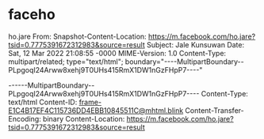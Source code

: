 # faceho
ho.jare
From: <Saved by Blink>
Snapshot-Content-Location: https://m.facebook.com/ho.jare?tsid=0.7775391672312983&source=result
Subject: Jale Kunsuwan
Date: Sat, 12 Mar 2022 21:08:55 -0000
MIME-Version: 1.0
Content-Type: multipart/related;
	type="text/html";
	boundary="----MultipartBoundary--PLpgoqI24Arww8xehj9T0UHs415RmX1DW1nGzFHpP7----"


------MultipartBoundary--PLpgoqI24Arww8xehj9T0UHs415RmX1DW1nGzFHpP7----
Content-Type: text/html
Content-ID: <frame-E1C4B17EF4C115736DD4EBB10845511C@mhtml.blink>
Content-Transfer-Encoding: binary
Content-Location: https://m.facebook.com/ho.jare?tsid=0.7775391672312983&source=result

<!DOCTYPE html><html data-autoid="autoid_6"><head><meta http-equiv="Content-Type" content="text/html; charset=UTF-8"><link rel="stylesheet" type="text/css" href="cid:css-ea9c8fdd-e85e-49d2-8c54-f673c44b0755@mhtml.blink" /><link rel="preconnect" crossorigin="anonymous" href="https://static.xx.fbcdn.net/"><meta name="viewport" content="user-scalable=no,initial-scale=1,maximum-scale=1"><link rel="mask-icon" sizes="any" href="https://m.facebook.com/ho.jare?tsid=0.7775391672312983&amp;source=result" color="#3b5998"><link href="https://static.xx.fbcdn.net/rsrc.php/v3/yj/r/gB76kJXPYJV.png" rel="shortcut icon" sizes="196x196"><meta name="referrer" content="origin-when-crossorigin" id="meta_referrer"><link type="text/css" rel="stylesheet" href="https://static.xx.fbcdn.net/rsrc.php/v3/yF/l/0,cross/4S7Ry0iP1Jy.css?_nc_x=0sOuESrEIae" data-bootloader-hash="rrUWgCR" crossorigin="anonymous">
<link type="text/css" rel="stylesheet" href="https://static.xx.fbcdn.net/rsrc.php/v3/y5/l/0,cross/8AoYaBwSvDu.css?_nc_x=0sOuESrEIae" data-bootloader-hash="g7PW3Wx" crossorigin="anonymous">
<link type="text/css" rel="stylesheet" href="https://static.xx.fbcdn.net/rsrc.php/v3/yq/l/0,cross/DvuXbVmfznN.css?_nc_x=0sOuESrEIae" data-bootloader-hash="l0hWnqp" crossorigin="anonymous">
<link type="text/css" rel="stylesheet" href="https://static.xx.fbcdn.net/rsrc.php/v3/yA/l/0,cross/JfYKRm0Geba.css?_nc_x=0sOuESrEIae" data-bootloader-hash="tDDXq/O" crossorigin="anonymous">
<link type="text/css" rel="stylesheet" href="https://static.xx.fbcdn.net/rsrc.php/v3/yT/l/0,cross/_FNSAFivtQt.css?_nc_x=0sOuESrEIae" data-bootloader-hash="TMwMlYL" crossorigin="anonymous">
<link type="text/css" rel="stylesheet" href="https://static.xx.fbcdn.net/rsrc.php/v3/yJ/l/0,cross/JLiEep1WGbj.css?_nc_x=0sOuESrEIae" data-bootloader-hash="1UbWvII" crossorigin="anonymous">
<link type="text/css" rel="stylesheet" href="https://static.xx.fbcdn.net/rsrc.php/v3/y3/l/0,cross/Gn8lhnlC89a.css?_nc_x=0sOuESrEIae" data-bootloader-hash="BeqBp+V" crossorigin="anonymous">
<link type="text/css" rel="stylesheet" href="https://static.xx.fbcdn.net/rsrc.php/v3/ym/l/0,cross/iAftgtWhA7p.css?_nc_x=0sOuESrEIae" data-bootloader-hash="PnKvp/r" crossorigin="anonymous">

<link rel="preload" href="https://static.xx.fbcdn.net/rsrc.php/v3iYoB4/yu/l/th_TH/cAjDlu0puVF.js?_nc_x=0sOuESrEIae" as="script" crossorigin="anonymous" nonce="">
<link rel="preload" href="https://static.xx.fbcdn.net/rsrc.php/v3/yp/r/uqFCPZu4BB9.js?_nc_x=0sOuESrEIae" as="script" crossorigin="anonymous" nonce="">
<link rel="preload" href="https://static.xx.fbcdn.net/rsrc.php/v3/yY/r/2MlXxUbXcsG.js?_nc_x=0sOuESrEIae" as="script" crossorigin="anonymous" nonce="">
<link rel="preload" href="https://static.xx.fbcdn.net/rsrc.php/v3iNig4/yg/l/th_TH/g2jtnOgcf-j.js?_nc_x=0sOuESrEIae" as="script" crossorigin="anonymous" nonce="">
<link rel="preload" href="https://static.xx.fbcdn.net/rsrc.php/v3iuFR4/y6/l/th_TH/piHWJiuKM8j.js?_nc_x=0sOuESrEIae" as="script" crossorigin="anonymous" nonce="">
<link rel="preload" href="https://static.xx.fbcdn.net/rsrc.php/v3iLAZ4/yA/l/th_TH/b_uf5swkAng.js?_nc_x=0sOuESrEIae" as="script" crossorigin="anonymous" nonce="">
<link rel="preload" href="https://static.xx.fbcdn.net/rsrc.php/v3/yX/r/75YghN3k5gY.js?_nc_x=0sOuESrEIae" as="script" crossorigin="anonymous" nonce="">
<link rel="preload" href="https://static.xx.fbcdn.net/rsrc.php/v3/yD/r/yXt1Xv4KMxp.js?_nc_x=0sOuESrEIae" as="script" crossorigin="anonymous" nonce="">
<link rel="preload" href="https://static.xx.fbcdn.net/rsrc.php/v3/y8/r/u0lcIsOooul.js?_nc_x=0sOuESrEIae" as="script" crossorigin="anonymous" nonce="">
<link rel="preload" href="https://static.xx.fbcdn.net/rsrc.php/v3/yl/r/ilMFccLWbov.js?_nc_x=0sOuESrEIae" as="script" crossorigin="anonymous" nonce="">
<link rel="preload" href="https://static.xx.fbcdn.net/rsrc.php/v3/yB/r/2jr_tFUjDMy.js?_nc_x=0sOuESrEIae" as="script" crossorigin="anonymous" nonce="">
<link rel="preload" href="https://static.xx.fbcdn.net/rsrc.php/v3/yy/r/vi8PUOQisiK.js?_nc_x=0sOuESrEIae" as="script" crossorigin="anonymous" nonce="">
<link rel="preload" href="https://static.xx.fbcdn.net/rsrc.php/v3/yt/r/djGxU-SUoi_.js?_nc_x=0sOuESrEIae" as="script" crossorigin="anonymous" nonce="">

<title>Jale Kunsuwan</title><meta name="theme-color" content="#3b5998"><link type="text/css" rel="stylesheet" href="data:text/css; charset=utf-8,._9nip{font-weight:800}._9niq{font-style:italic}a._9nis,a._9nis:visited,.touch a._9nis,.touch a._9nis:visited{color:%23216fdb}._9nit a._9nis,._9nit a._9nis:visited,.touch ._9nit a._9nis,.touch ._9nit a._9nis:visited{color:%231877f2}%23bootloader_iTfqybn{height:42px;}.bootloader_iTfqybn{display:block!important;}" data-bootloader-hash="iTfqybn"><meta http-equiv="origin-trial" data-feature="getInstalledRelatedApps" data-expires="2017-12-04" content="AvpndGzuAwLY463N1HvHrsK3WE5yU5g6Fehz7Vl7bomqhPI/nYGOjVg3TI0jq5tQ5dP3kDSd1HXVtKMQyZPRxAAAAABleyJvcmlnaW4iOiJodHRwczovL2ZhY2Vib29rLmNvbTo0NDMiLCJmZWF0dXJlIjoiSW5zdGFsbGVkQXBwIiwiZXhwaXJ5IjoxNTEyNDI3NDA0LCJpc1N1YmRvbWFpbiI6dHJ1ZX0="><link rel="manifest" id="MANIFEST_LINK" href="https://m.facebook.com/data/manifest/" crossorigin="use-credentials"><link rel="stylesheet" type="text/css" href="data:text/css; charset=utf-8,._a-5{background-color:%23dadde1;position:relative;z-index:6}._a-5._13gt{display:none}._7mt-{background-image:url(https://static.xx.fbcdn.net/rsrc.php/v3/yF/r/QINUn6h8mlr.png);background-repeat:no-repeat;background-size:31px 103px;background-position:0 -86px;height:16px;margin:0 10px;min-width:16px}@supports (padding-left: env(safe-area-inset-left)) and (padding-right: env(safe-area-inset-right)){._a-5{padding-left:env(safe-area-inset-left);padding-right:env(safe-area-inset-right)}._5-lw{padding-bottom:max(0px, env(safe-area-inset-bottom))}}._13e_{align-items:center;background:%23fff;display:flex;margin-top:1px;padding:8px;position:relative;z-index:1}._a6-2,._a74d{padding-bottom:12px;padding-left:8px;padding-right:8px}._a6-2{padding-top:12px}._a6oi{align-items:center;background:%23fff;border:none;display:flex;position:relative;z-index:1}._13fn{align-items:center;background:%23e9ebee;border:none;display:flex;flex:1 1 auto;position:relative}._5-lx{-webkit-appearance:none;background:%23e9ebee;border:none;border-radius:4px;color:%234b4f56;display:block;height:32px;outline:none;padding:0 28px 0 6px;width:100%}._5-lx::-webkit-input-placeholder{color:%2390949c;font-size:14px}._5-lx:disabled{opacity:1}._13fo{display:none}._13fn,._5-lx{border-radius:16px}._5-lx::-webkit-search-decoration,._5-lx::-webkit-search-cancel-button,._5-lx::-webkit-search-results-button,._5-lx::-webkit-search-results-decoration{display:none}._5-lx::-ms-clear{display:none}a._5-ly{background-image:url(https://static.xx.fbcdn.net/rsrc.php/v3/yF/r/QINUn6h8mlr.png);background-repeat:no-repeat;background-size:31px 103px;background-position:0 0;color:%23828282;display:block;font-size:20px;font-weight:bold;height:30px;line-height:29px;margin-top:-15px;overflow:hidden;position:absolute;right:0;text-align:center;text-indent:-9999px;top:50%;-webkit-user-select:none;width:30px}._13e_ a._3k_n{color:%23444950;margin:0 0 0 12px}._5-lw{background:%23fff;border-top:1px solid %23dadde1;position:relative}._7n0e ._5-ly,._7n0e ._3k_n,._7n0e ._5-lw{display:none}._13gv ._5-lw:after{background-image:url(https://static.xx.fbcdn.net/rsrc.php/v3/y_/r/8kpivPSkK8v.gif);background-repeat:no-repeat;background-size:24px 24px;background-position:0 0;bottom:-30px;content:'';height:24px;left:50%;margin-left:-12px;position:absolute;width:24px}%23bootloader_UsARAxC{height:42px;}.bootloader_UsARAxC{display:block!important;}"><link rel="stylesheet" type="text/css" href="data:text/css; charset=utf-8,._1e8h{align-items:center;border-top:1px solid %23dadde1;display:flex;padding:0 6px;position:relative}:not(._1e8h)+._1e8h,._1e8h:first-child{border:0}._1e86,._1e8e{display:block}._1e86{border-radius:50%;height:24px;margin:0 6px;width:24px}._1e8e{height:16px;margin:0 10px;width:16px}._7mty{background-image:url(https://static.xx.fbcdn.net/rsrc.php/v3/yF/r/QINUn6h8mlr.png);background-repeat:no-repeat;background-size:31px 103px;background-position:0 -52px}._1e89{align-items:center;display:flex;flex:1 1 0%;margin:0 6px;min-height:42px;min-width:0}._7j7o{font-size:15px;overflow:hidden;text-overflow:ellipsis;white-space:nowrap}._1e8a{align-items:center;display:flex;font-size:15px}._1e8b{line-height:1.5em;overflow:hidden;text-overflow:ellipsis;white-space:nowrap}._1e87,._1e88{display:block;height:13px;margin-left:4px;min-width:13px;width:13px}._1e87{background-image:url(https://static.xx.fbcdn.net/rsrc.php/v3/y9/r/HaZ9UyTflQR.png);background-repeat:no-repeat;background-size:104px 194px;background-position:-69px -165px}._1e88{background-image:url(https://static.xx.fbcdn.net/rsrc.php/v3/yF/r/QINUn6h8mlr.png);background-repeat:no-repeat;background-size:31px 103px;background-position:-17px -52px}._1e8d{color:%2390949c;font-size:12px;overflow:hidden;text-overflow:ellipsis;white-space:nowrap}%23bootloader_y_pOWbr{height:42px;}.bootloader_y_pOWbr{display:block!important;}"><link rel="stylesheet" type="text/css" href="data:text/css; charset=utf-8,a._4x4z{align-items:center;border-top:1px solid %23dadde1;color:%23616770;display:flex;flex-direction:row;justify-content:center;min-height:40px}._4x4-{background:0 0 url(https://static.xx.fbcdn.net/rsrc.php/v3/yL/r/QxNeRspCqzU.png) no-repeat;height:20px;margin:-2px 0 0 4px;width:20px}%23bootloader_iwQB70k{height:42px;}.bootloader_iwQB70k{display:block!important;}"><link rel="stylesheet" type="text/css" href="data:text/css; charset=utf-8,._io2{align-items:center;border-top:1px solid %23dadde1;display:flex;font-size:15px;min-width:0;padding:0 6px;position:relative}:not(._io2)+._io2,._io2:first-child{border:0}._io2._iop{color:%234267b2;padding-left:10px}._7msm{height:16px;margin:0 10px;width:16px}._7msn{background-image:url(https://static.xx.fbcdn.net/rsrc.php/v3/yF/r/QINUn6h8mlr.png);background-repeat:no-repeat;background-size:31px 103px;background-position:0 -69px}._7mso{background-image:url(https://static.xx.fbcdn.net/rsrc.php/v3/yF/r/QINUn6h8mlr.png);background-repeat:no-repeat;background-size:31px 103px;background-position:0 -52px}._7msl{overflow:hidden;text-overflow:ellipsis;white-space:nowrap}._7msg{align-items:center;display:flex;flex:1 1 0%;margin:0 6px;min-height:42px;min-width:0}%23bootloader_kDS3A28{height:42px;}.bootloader_kDS3A28{display:block!important;}"><link rel="stylesheet" type="text/css" href="data:text/css; charset=utf-8,._z-w{background:%23f6f7f9;border-bottom:1px solid %23dadde1;display:flex;padding:12px 12px 8px 8px}._z-z,._z-v{font-size:11px;letter-spacing:1px;line-height:1}._z-z,.touchable._z-v{color:%234b4f56}._z-z{flex:1 1 auto}._z--{background:%23bec3c9;height:2px}%23bootloader_edDopNG{height:42px;}.bootloader_edDopNG{display:block!important;}"><link rel="stylesheet" type="text/css" href="data:text/css; charset=utf-8,.sp_OhteYGo-sCl_2x{background-image:url(https://static.xx.fbcdn.net/rsrc.php/v3/y7/r/fD7tMvJVjj-.png);background-size:17px 102px;background-repeat:no-repeat;display:inline-block;height:16px;width:16px}.sp_OhteYGo-sCl_2x.sx_2bb659{background-position:0 0}.sp_OhteYGo-sCl_2x.sx_c674b0{background-position:0 -17px}.sp_OhteYGo-sCl_2x.sx_190111{background-position:0 -34px}.sp_OhteYGo-sCl_2x.sx_ea1422{background-position:0 -51px}.sp_OhteYGo-sCl_2x.sx_b0d1be{background-position:0 -68px}.sp_OhteYGo-sCl_2x.sx_6333bf{background-position:0 -85px}%23bootloader_3CUGz81{height:42px;}.bootloader_3CUGz81{display:block!important;}"><link rel="stylesheet" type="text/css" href="data:text/css; charset=utf-8,.sp_v5b1z9dcAlG_2x{background-image:url(https://static.xx.fbcdn.net/rsrc.php/v3/yZ/r/V-XAHiDRKwW.png);background-size:708px 2284px;background-repeat:no-repeat;display:inline-block;height:16px;width:16px}.sp_v5b1z9dcAlG_2x.sx_9a9128{width:12px;height:12px;background-position:-694px -1074px}.sp_v5b1z9dcAlG_2x.sx_d32e6a{width:24px;height:24px;background-position:-29px -1661px}.sp_v5b1z9dcAlG_2x.sx_5d9f15{width:8px;height:8px;background-position:-699px -97px}.sp_v5b1z9dcAlG_2x.sx_42ecd5{width:8px;height:8px;background-position:-699px -1486px}.sp_v5b1z9dcAlG_2x.sx_054b64{width:8px;height:8px;background-position:-699px -1508px}.sp_v5b1z9dcAlG_2x.sx_ec9953{width:8px;height:8px;background-position:-699px -1524px}.sp_v5b1z9dcAlG_2x.sx_e111df{width:8px;height:8px;background-position:-699px -1540px}.sp_v5b1z9dcAlG_2x.sx_7aa014{width:6px;height:10px;background-position:-201px -476px}.sp_v5b1z9dcAlG_2x.sx_01c891{background-position:-54px -1661px}.sp_v5b1z9dcAlG_2x.sx_3b811f{width:48px;height:48px;background-position:-295px -1245px}.sp_v5b1z9dcAlG_2x.sx_457c41{width:48px;height:48px;background-position:-344px -1245px}.sp_v5b1z9dcAlG_2x.sx_a899fe{width:104px;height:48px;background-position:0 -463px}.sp_v5b1z9dcAlG_2x.sx_d0d006{width:104px;height:48px;background-position:0 -512px}.sp_v5b1z9dcAlG_2x.sx_53c59a{width:104px;height:48px;background-position:0 -561px}.sp_v5b1z9dcAlG_2x.sx_0ad935{width:104px;height:48px;background-position:0 -610px}.sp_v5b1z9dcAlG_2x.sx_9180aa{width:104px;height:48px;background-position:0 -659px}.sp_v5b1z9dcAlG_2x.sx_7364e9{width:104px;height:48px;background-position:-272px -1041px}.sp_v5b1z9dcAlG_2x.sx_a25ab9{background-position:-318px -834px}.selected .sp_v5b1z9dcAlG_2x.sx_a25ab9{background-position:-302px -834px}.sp_v5b1z9dcAlG_2x.sx_c66b67{background-position:-351px -834px}.selected .sp_v5b1z9dcAlG_2x.sx_c66b67{background-position:-335px -834px}.sp_v5b1z9dcAlG_2x.sx_c88b82{background-position:-384px -834px}.selected .sp_v5b1z9dcAlG_2x.sx_c88b82{background-position:-368px -834px}.sp_v5b1z9dcAlG_2x.sx_150823{background-position:-16px -879px}.selected .sp_v5b1z9dcAlG_2x.sx_150823{background-position:0 -879px}.sp_v5b1z9dcAlG_2x.sx_e1fe86{background-position:-49px -879px}.selected .sp_v5b1z9dcAlG_2x.sx_e1fe86{background-position:-33px -879px}.sp_v5b1z9dcAlG_2x.sx_60e3a9{background-position:-82px -879px}.selected .sp_v5b1z9dcAlG_2x.sx_60e3a9{background-position:-66px -879px}.sp_v5b1z9dcAlG_2x.sx_417277{background-position:-115px -879px}.selected .sp_v5b1z9dcAlG_2x.sx_417277{background-position:-99px -879px}.sp_v5b1z9dcAlG_2x.sx_ded70c{background-position:-148px -879px}.selected .sp_v5b1z9dcAlG_2x.sx_ded70c{background-position:-132px -879px}.sp_v5b1z9dcAlG_2x.sx_0d399d{background-position:-181px -879px}.selected .sp_v5b1z9dcAlG_2x.sx_0d399d{background-position:-165px -879px}.sp_v5b1z9dcAlG_2x.sx_490176{background-position:-214px -879px}.selected .sp_v5b1z9dcAlG_2x.sx_490176{background-position:-198px -879px}.sp_v5b1z9dcAlG_2x.sx_1af8c3{background-position:-247px -879px}.selected .sp_v5b1z9dcAlG_2x.sx_1af8c3{background-position:-231px -879px}.sp_v5b1z9dcAlG_2x.sx_679153{background-position:-280px -879px}.selected .sp_v5b1z9dcAlG_2x.sx_679153{background-position:-264px -879px}.sp_v5b1z9dcAlG_2x.sx_e8619f{background-position:-313px -879px}.selected .sp_v5b1z9dcAlG_2x.sx_e8619f{background-position:-297px -879px}.sp_v5b1z9dcAlG_2x.sx_485868{background-position:-346px -879px}.selected .sp_v5b1z9dcAlG_2x.sx_485868{background-position:-330px -879px}.sp_v5b1z9dcAlG_2x.sx_1cd157{background-position:-379px -879px}.selected .sp_v5b1z9dcAlG_2x.sx_1cd157{background-position:-363px -879px}.sp_v5b1z9dcAlG_2x.sx_8d25b9{background-position:-290px -976px}.selected .sp_v5b1z9dcAlG_2x.sx_8d25b9{background-position:-274px -976px}.sp_v5b1z9dcAlG_2x.sx_126eec{background-position:-323px -976px}.selected .sp_v5b1z9dcAlG_2x.sx_126eec{background-position:-307px -976px}.sp_v5b1z9dcAlG_2x.sx_1b3192{background-position:-356px -976px}.selected .sp_v5b1z9dcAlG_2x.sx_1b3192{background-position:-340px -976px}.sp_v5b1z9dcAlG_2x.sx_b90dda{background-position:-389px -976px}.selected .sp_v5b1z9dcAlG_2x.sx_b90dda{background-position:-373px -976px}.sp_v5b1z9dcAlG_2x.sx_2cb0ac{background-position:-422px -976px}.selected .sp_v5b1z9dcAlG_2x.sx_2cb0ac{background-position:-406px -976px}.sp_v5b1z9dcAlG_2x.sx_6862ce{background-position:-455px -976px}.selected .sp_v5b1z9dcAlG_2x.sx_6862ce{background-position:-439px -976px}.sp_v5b1z9dcAlG_2x.sx_0273e3{background-position:-488px -976px}.selected .sp_v5b1z9dcAlG_2x.sx_0273e3{background-position:-472px -976px}.sp_v5b1z9dcAlG_2x.sx_4deae2{background-position:-521px -972px}.selected .sp_v5b1z9dcAlG_2x.sx_4deae2{background-position:-505px -972px}.sp_v5b1z9dcAlG_2x.sx_c04a5e{background-position:-554px -972px}.selected .sp_v5b1z9dcAlG_2x.sx_c04a5e{background-position:-538px -972px}.sp_v5b1z9dcAlG_2x.sx_84c994{background-position:-587px -972px}.selected .sp_v5b1z9dcAlG_2x.sx_84c994{background-position:-571px -972px}.sp_v5b1z9dcAlG_2x.sx_615b48{background-position:-620px -972px}.selected .sp_v5b1z9dcAlG_2x.sx_615b48{background-position:-604px -972px}.sp_v5b1z9dcAlG_2x.sx_a5b66c{background-position:-653px -972px}.selected .sp_v5b1z9dcAlG_2x.sx_a5b66c{background-position:-637px -972px}.sp_v5b1z9dcAlG_2x.sx_4841da{background-position:-686px -972px}.selected .sp_v5b1z9dcAlG_2x.sx_4841da{background-position:-670px -972px}.sp_v5b1z9dcAlG_2x.sx_dfb84c{background-position:-624px -1204px}.selected .sp_v5b1z9dcAlG_2x.sx_dfb84c{background-position:-608px -1204px}.sp_v5b1z9dcAlG_2x.sx_0b03da{background-position:-657px -1204px}.selected .sp_v5b1z9dcAlG_2x.sx_0b03da{background-position:-641px -1204px}.sp_v5b1z9dcAlG_2x.sx_267a86{background-position:-690px -1204px}.selected .sp_v5b1z9dcAlG_2x.sx_267a86{background-position:-674px -1204px}.sp_v5b1z9dcAlG_2x.sx_bdfb5a{background-position:-563px -1245px}.selected .sp_v5b1z9dcAlG_2x.sx_bdfb5a{background-position:-547px -1245px}.sp_v5b1z9dcAlG_2x.sx_086163{background-position:-596px -1245px}.selected .sp_v5b1z9dcAlG_2x.sx_086163{background-position:-580px -1245px}.sp_v5b1z9dcAlG_2x.sx_2a5ab6{background-position:-629px -1245px}.selected .sp_v5b1z9dcAlG_2x.sx_2a5ab6{background-position:-613px -1245px}.sp_v5b1z9dcAlG_2x.sx_8b116f{background-position:-563px -1262px}.selected .sp_v5b1z9dcAlG_2x.sx_8b116f{background-position:-547px -1262px}.sp_v5b1z9dcAlG_2x.sx_31143e{background-position:-596px -1262px}.selected .sp_v5b1z9dcAlG_2x.sx_31143e{background-position:-580px -1262px}.sp_v5b1z9dcAlG_2x.sx_de863c{background-position:-629px -1262px}.selected .sp_v5b1z9dcAlG_2x.sx_de863c{background-position:-613px -1262px}.sp_v5b1z9dcAlG_2x.sx_7ca772{background-position:-284px -1305px}.selected .sp_v5b1z9dcAlG_2x.sx_7ca772{background-position:-268px -1305px}.sp_v5b1z9dcAlG_2x.sx_42a18e{background-position:-317px -1305px}.selected .sp_v5b1z9dcAlG_2x.sx_42a18e{background-position:-301px -1305px}.sp_v5b1z9dcAlG_2x.sx_28009f{background-position:-350px -1305px}.selected .sp_v5b1z9dcAlG_2x.sx_28009f{background-position:-334px -1305px}.sp_v5b1z9dcAlG_2x.sx_1fbb23{background-position:-383px -1305px}.selected .sp_v5b1z9dcAlG_2x.sx_1fbb23{background-position:-367px -1305px}.sp_v5b1z9dcAlG_2x.sx_baead9{background-position:-416px -1305px}.selected .sp_v5b1z9dcAlG_2x.sx_baead9{background-position:-400px -1305px}.sp_v5b1z9dcAlG_2x.sx_3b9c11{background-position:-449px -1305px}.selected .sp_v5b1z9dcAlG_2x.sx_3b9c11{background-position:-433px -1305px}.sp_v5b1z9dcAlG_2x.sx_24796a{background-position:-482px -1305px}.selected .sp_v5b1z9dcAlG_2x.sx_24796a{background-position:-466px -1305px}.sp_v5b1z9dcAlG_2x.sx_41cf00{background-position:-515px -1305px}.selected .sp_v5b1z9dcAlG_2x.sx_41cf00{background-position:-499px -1305px}.sp_v5b1z9dcAlG_2x.sx_e99e43{background-position:-548px -1305px}.selected .sp_v5b1z9dcAlG_2x.sx_e99e43{background-position:-532px -1305px}.sp_v5b1z9dcAlG_2x.sx_b1b7d8{background-position:-581px -1305px}.selected .sp_v5b1z9dcAlG_2x.sx_b1b7d8{background-position:-565px -1305px}.sp_v5b1z9dcAlG_2x.sx_b637cf{background-position:-284px -1322px}.selected .sp_v5b1z9dcAlG_2x.sx_b637cf{background-position:-268px -1322px}.sp_v5b1z9dcAlG_2x.sx_ecdc46{background-position:-317px -1322px}.selected .sp_v5b1z9dcAlG_2x.sx_ecdc46{background-position:-301px -1322px}.sp_v5b1z9dcAlG_2x.sx_fc73a5{background-position:-350px -1322px}.selected .sp_v5b1z9dcAlG_2x.sx_fc73a5{background-position:-334px -1322px}.sp_v5b1z9dcAlG_2x.sx_66a129{background-position:-383px -1322px}.selected .sp_v5b1z9dcAlG_2x.sx_66a129{background-position:-367px -1322px}.sp_v5b1z9dcAlG_2x.sx_48cb61{background-position:-416px -1322px}.selected .sp_v5b1z9dcAlG_2x.sx_48cb61{background-position:-400px -1322px}.sp_v5b1z9dcAlG_2x.sx_d8d8a6{background-position:-449px -1322px}.selected .sp_v5b1z9dcAlG_2x.sx_d8d8a6{background-position:-433px -1322px}.sp_v5b1z9dcAlG_2x.sx_2f2bc1{background-position:-482px -1322px}.selected .sp_v5b1z9dcAlG_2x.sx_2f2bc1{background-position:-466px -1322px}.sp_v5b1z9dcAlG_2x.sx_6b28c4{background-position:-515px -1322px}.selected .sp_v5b1z9dcAlG_2x.sx_6b28c4{background-position:-499px -1322px}.sp_v5b1z9dcAlG_2x.sx_e6e733{background-position:-548px -1322px}.selected .sp_v5b1z9dcAlG_2x.sx_e6e733{background-position:-532px -1322px}.sp_v5b1z9dcAlG_2x.sx_9751c3{background-position:-581px -1322px}.selected .sp_v5b1z9dcAlG_2x.sx_9751c3{background-position:-565px -1322px}.sp_v5b1z9dcAlG_2x.sx_f34190{background-position:-284px -1339px}.selected .sp_v5b1z9dcAlG_2x.sx_f34190{background-position:-268px -1339px}.sp_v5b1z9dcAlG_2x.sx_bdc234{background-position:-383px -1339px}.selected .sp_v5b1z9dcAlG_2x.sx_bdc234{background-position:-367px -1339px}.sp_v5b1z9dcAlG_2x.sx_f0426d{background-position:-416px -1339px}.selected .sp_v5b1z9dcAlG_2x.sx_f0426d{background-position:-400px -1339px}.sp_v5b1z9dcAlG_2x.sx_eb391d{background-position:-449px -1339px}.selected .sp_v5b1z9dcAlG_2x.sx_eb391d{background-position:-433px -1339px}.sp_v5b1z9dcAlG_2x.sx_179a3a{background-position:-482px -1339px}.selected .sp_v5b1z9dcAlG_2x.sx_179a3a{background-position:-466px -1339px}.sp_v5b1z9dcAlG_2x.sx_3c6a1e{background-position:-515px -1339px}.selected .sp_v5b1z9dcAlG_2x.sx_3c6a1e{background-position:-499px -1339px}.sp_v5b1z9dcAlG_2x.sx_7a0d3e{background-position:-548px -1339px}.selected .sp_v5b1z9dcAlG_2x.sx_7a0d3e{background-position:-532px -1339px}.sp_v5b1z9dcAlG_2x.sx_37a268{background-position:-581px -1339px}.selected .sp_v5b1z9dcAlG_2x.sx_37a268{background-position:-565px -1339px}.sp_v5b1z9dcAlG_2x.sx_ec4537{background-position:-284px -1356px}.selected .sp_v5b1z9dcAlG_2x.sx_ec4537{background-position:-268px -1356px}.sp_v5b1z9dcAlG_2x.sx_cc6d75{background-position:-317px -1356px}.selected .sp_v5b1z9dcAlG_2x.sx_cc6d75{background-position:-301px -1356px}.sp_v5b1z9dcAlG_2x.sx_ea59b8{background-position:-350px -1356px}.selected .sp_v5b1z9dcAlG_2x.sx_ea59b8{background-position:-334px -1356px}.sp_v5b1z9dcAlG_2x.sx_6d8a4d{background-position:-383px -1356px}.selected .sp_v5b1z9dcAlG_2x.sx_6d8a4d{background-position:-367px -1356px}.sp_v5b1z9dcAlG_2x.sx_c7d98a{background-position:-416px -1356px}.selected .sp_v5b1z9dcAlG_2x.sx_c7d98a{background-position:-400px -1356px}.sp_v5b1z9dcAlG_2x.sx_28f367{background-position:-449px -1356px}.selected .sp_v5b1z9dcAlG_2x.sx_28f367{background-position:-433px -1356px}.sp_v5b1z9dcAlG_2x.sx_a30dee{background-position:-482px -1356px}.selected .sp_v5b1z9dcAlG_2x.sx_a30dee{background-position:-466px -1356px}.sp_v5b1z9dcAlG_2x.sx_fcc05d{background-position:-515px -1356px}.selected .sp_v5b1z9dcAlG_2x.sx_fcc05d{background-position:-499px -1356px}.sp_v5b1z9dcAlG_2x.sx_5b875e{background-position:-548px -1356px}.selected .sp_v5b1z9dcAlG_2x.sx_5b875e{background-position:-532px -1356px}.sp_v5b1z9dcAlG_2x.sx_3b55e3{background-position:-581px -1356px}.selected .sp_v5b1z9dcAlG_2x.sx_3b55e3{background-position:-565px -1356px}.sp_v5b1z9dcAlG_2x.sx_4d4a3f{background-position:-284px -1373px}.selected .sp_v5b1z9dcAlG_2x.sx_4d4a3f{background-position:-268px -1373px}.sp_v5b1z9dcAlG_2x.sx_ca09d2{background-position:-317px -1373px}.selected .sp_v5b1z9dcAlG_2x.sx_ca09d2{background-position:-301px -1373px}.sp_v5b1z9dcAlG_2x.sx_7a4cbc{background-position:-350px -1373px}.selected .sp_v5b1z9dcAlG_2x.sx_7a4cbc{background-position:-334px -1373px}.sp_v5b1z9dcAlG_2x.sx_3b763f{background-position:-383px -1373px}.selected .sp_v5b1z9dcAlG_2x.sx_3b763f{background-position:-367px -1373px}.sp_v5b1z9dcAlG_2x.sx_d35c63{background-position:-416px -1373px}.selected .sp_v5b1z9dcAlG_2x.sx_d35c63{background-position:-400px -1373px}.sp_v5b1z9dcAlG_2x.sx_29f4b3{background-position:-449px -1373px}.selected .sp_v5b1z9dcAlG_2x.sx_29f4b3{background-position:-433px -1373px}.sp_v
